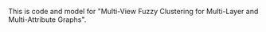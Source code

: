 This is code and model for "Multi-View Fuzzy Clustering for Multi-Layer and Multi-Attribute Graphs".
